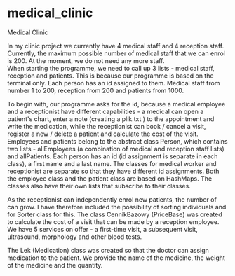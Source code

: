 # medical_clinic
Medical Clinic

In my clinic project we currently have 4 medical staff and 4 reception staff. Currently, the maximum possible number of medical staff that we can enrol is 200. At the moment, we do not need any more staff.  
When starting the programme, we need to call up 3 lists - medical staff, reception and patients. This is because our programme is based on the terminal only. Each person has an id assigned to them. Medical staff from number 1 to 200, reception from 200 and patients from 1000.  

To begin with, our programme asks for the id, because a medical employee and a receptionist have different capabilities - a medical can open a patient's chart, enter a note (creating a plik.txt ) to the appointment and write the medication, while the receptionist can book / cancel a visit, register a new / delete a patient and calculate the cost of the visit. 
Employees and patients belong to the abstract class Person, which contains two lists - allEmployees (a combination of medical and reception staff lists) and allPatients. 
Each person has an id (id assignment is separate in each class), a first name and a last name. The classes for medical worker and receptionist are separate so that they have different id assignments. Both the employee class and the patient class are based on HashMaps. The classes also have their own lists that subscribe to their classes. 

As the receptionist can independently enrol new patients, the number of can grow. I have therefore included the possibility of sorting individuals and for Sorter class for this. 
The class CennikBazowy (PriceBase) was created to calculate the cost of a visit that can be made by a reception employee. We have 5 services on offer - a first-time visit, a subsequent visit, ultrasound, morphology and other blood tests.  

The Lek (Medication) class was created so that the doctor can assign medication to the patient. We provide the name of the medicine, the weight of the medicine and the quantity.
